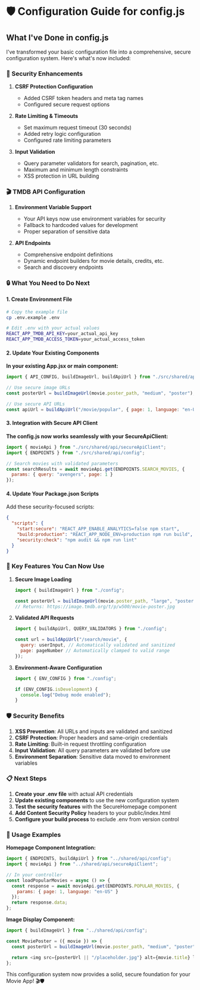# 🛡️ Configuration Guide for config.js

## What I've Done in config.js

I've transformed your basic configuration file into a comprehensive, secure configuration system. Here's what's now included:

### 🔐 Security Enhancements

1. **CSRF Protection Configuration**

   - Added CSRF token headers and meta tag names
   - Configured secure request options

2. **Rate Limiting & Timeouts**

   - Set maximum request timeout (30 seconds)
   - Added retry logic configuration
   - Configured rate limiting parameters

3. **Input Validation**
   - Query parameter validators for search, pagination, etc.
   - Maximum and minimum length constraints
   - XSS protection in URL building

### 🎬 TMDB API Configuration

1. **Environment Variable Support**

   - Your API keys now use environment variables for security
   - Fallback to hardcoded values for development
   - Proper separation of sensitive data

2. **API Endpoints**
   - Comprehensive endpoint definitions
   - Dynamic endpoint builders for movie details, credits, etc.
   - Search and discovery endpoints

### 🔒 What You Need to Do Next

#### 1. Create Environment File

```bash
# Copy the example file
cp .env.example .env

# Edit .env with your actual values
REACT_APP_TMDB_API_KEY=your_actual_api_key
REACT_APP_TMDB_ACCESS_TOKEN=your_actual_access_token
```

#### 2. Update Your Existing Components

**In your existing App.jsx or main component:**

```javascript
import { API_CONFIG, buildImageUrl, buildApiUrl } from "./src/shared/api/config";

// Use secure image URLs
const posterUrl = buildImageUrl(movie.poster_path, "medium", "poster");

// Use secure API URLs
const apiUrl = buildApiUrl("/movie/popular", { page: 1, language: "en-US" });
```

#### 3. Integration with Secure API Client

**The config.js now works seamlessly with your SecureApiClient:**

```javascript
import { movieApi } from "./src/shared/api/secureApiClient";
import { ENDPOINTS } from "./src/shared/api/config";

// Search movies with validated parameters
const searchResults = await movieApi.get(ENDPOINTS.SEARCH_MOVIES, {
  params: { query: "avengers", page: 1 }
});
```

#### 4. Update Your Package.json Scripts

Add these security-focused scripts:

```json
{
  "scripts": {
    "start:secure": "REACT_APP_ENABLE_ANALYTICS=false npm start",
    "build:production": "REACT_APP_NODE_ENV=production npm run build",
    "security:check": "npm audit && npm run lint"
  }
}
```

### 🔧 Key Features You Can Now Use

1. **Secure Image Loading**

   ```javascript
   import { buildImageUrl } from "./config";

   const posterUrl = buildImageUrl(movie.poster_path, "large", "poster");
   // Returns: https://image.tmdb.org/t/p/w500/movie-poster.jpg
   ```

2. **Validated API Requests**

   ```javascript
   import { buildApiUrl, QUERY_VALIDATORS } from "./config";

   const url = buildApiUrl("/search/movie", {
     query: userInput, // Automatically validated and sanitized
     page: pageNumber // Automatically clamped to valid range
   });
   ```

3. **Environment-Aware Configuration**

   ```javascript
   import { ENV_CONFIG } from "./config";

   if (ENV_CONFIG.isDevelopment) {
     console.log("Debug mode enabled");
   }
   ```

### 🛡️ Security Benefits

1. **XSS Prevention**: All URLs and inputs are validated and sanitized
2. **CSRF Protection**: Proper headers and same-origin credentials
3. **Rate Limiting**: Built-in request throttling configuration
4. **Input Validation**: All query parameters are validated before use
5. **Environment Separation**: Sensitive data moved to environment variables

### 📋 Next Steps

1. **Create your .env file** with actual API credentials
2. **Update existing components** to use the new configuration system
3. **Test the security features** with the SecureHomepage component
4. **Add Content Security Policy** headers to your public/index.html
5. **Configure your build process** to exclude .env from version control

### 🚀 Usage Examples

**Homepage Component Integration:**

```javascript
import { ENDPOINTS, buildApiUrl } from "../shared/api/config";
import { movieApi } from "../shared/api/secureApiClient";

// In your controller
const loadPopularMovies = async () => {
  const response = await movieApi.get(ENDPOINTS.POPULAR_MOVIES, {
    params: { page: 1, language: "en-US" }
  });
  return response.data;
};
```

**Image Display Component:**

```javascript
import { buildImageUrl } from "../shared/api/config";

const MoviePoster = ({ movie }) => {
  const posterUrl = buildImageUrl(movie.poster_path, "medium", "poster");

  return <img src={posterUrl || "/placeholder.jpg"} alt={movie.title} loading="lazy" />;
};
```

This configuration system now provides a solid, secure foundation for your Movie App! 🎬🛡️
